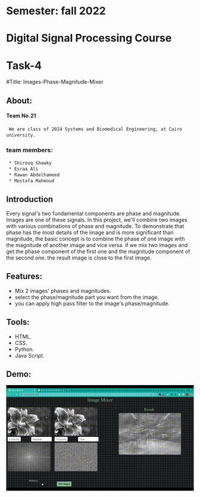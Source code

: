#    Semester: fall 2022
#    Digital Signal Processing Course
#    Task-4

#Title: Images-Phase-Magnitude-Mixer

## About:
 #### Team No.21
     We are class of 2024 Systems and Biomedical Engineering, at Cairo university.
 ### team members:
     * Shirouq Shawky
     * Esraa Ali
     * Rawan Abdelhameed 
     * Mostafa Mahmoud 


## Introduction 
Every signal's two fundamental components are phase and magnitude. Images are one of these signals. In this project, we'll combine two images with various combinations of phase and magnitude. To demonstrate that phase has the most details of the image and is more significant than magnitude, the basic concept is to combine the phase of one image with the magnitude of another image and vice versa.
if we mix two images and get the phase component of the first one and the magnitude component of the second one. the result image is close to the first image.

## Features:
* Mix 2 images' phases and magnitudes.
* select the phase/magnitude part you want from the image.
* you can apply high pass filter to the image's phase/magnitude.

## Tools:
* HTML.
* CSS.
* Python.
* Java Script.

## Demo:
 ![](https://github.com/shirouq-shawky/Images-Phase-Magnitude-Mixer/blob/main/Images-Phase-Magnitude-Mixer.gif)
